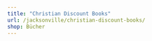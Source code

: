 ```yaml
---
title: "Christian Discount Books"
url: /jacksonville/christian-discount-books/
shop: Bücher
---
```


